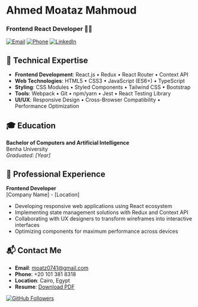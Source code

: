 # Ahmed Moataz Mahmoud 
### Frontend React Developer 👨‍💻

[![Email](https://img.shields.io/badge/Gmail-D14836?style=for-the-badge&logo=gmail&logoColor=white)](mailto:moatz0741@gmail.com)
[![Phone](https://img.shields.io/badge/Phone-01013818318-25D366?style=for-the-badge&logo=whatsapp&logoColor=white)](tel:+2001013818318)
[![LinkedIn](https://img.shields.io/badge/LinkedIn-Profile-blue?style=for-the-badge&logo=linkedin)](https://linkedin.com/in/YOUR_USERNAME) <!-- Replace with your actual link -->

## 🚀 Technical Expertise
- **Frontend Development**: React.js • Redux • React Router • Context API
- **Web Technologies**: HTML5 • CSS3 • JavaScript (ES6+) • TypeScript
- **Styling**: CSS Modules • Styled Components • Tailwind CSS • Bootstrap
- **Tools**: Webpack • Git • npm/yarn • Jest • React Testing Library
- **UI/UX**: Responsive Design • Cross-Browser Compatibility • Performance Optimization

## 🎓 Education
**Bachelor of Computers and Artificial Intelligence**  
Benha University  
*Graduated: [Year]* <!-- Add your graduation year -->

## 💼 Professional Experience
**Frontend Developer**  
[Company Name] - [Location] <!-- Add your company details -->
- Developing responsive web applications using React ecosystem
- Implementing state management solutions with Redux and Context API
- Collaborating with UX designers to transform wireframes into interactive interfaces
- Optimizing components for maximum performance across devices

## 📬 Contact Me
- **Email**: moatz0741@gmail.com
- **Phone**: +20 101 381 8318
- **Location**: Cairo, Egypt <!-- Optional -->
- **Resume**: [Download PDF](#) <!-- Add your resume link -->

[![GitHub Followers](https://img.shields.io/github/followers/YOUR_USERNAME?style=social)](https://github.com/YOUR_USERNAME) <!-- Replace with your GitHub username -->
